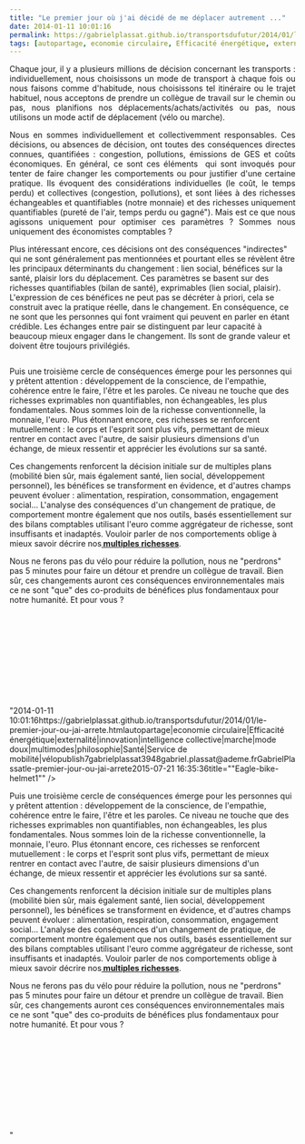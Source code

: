 ```yaml
---
title: "Le premier jour où j'ai décidé de me déplacer autrement ..."
date: 2014-01-11 10:01:16
permalink: https://gabrielplassat.github.io/transportsdufutur/2014/01/le-premier-jour-ou-jai-arrete.html
tags: [autopartage, economie circulaire, Efficacité énergétique, externalité, innovation, intelligence collective, marche, mode doux, multimodes, philosophie, Santé, Service de mobilité, vélo]
---
```


<p style="text-align: justify;">Chaque jour, il y a plusieurs millions de décision concernant les transports : individuellement, nous choisissons un mode de transport à chaque fois ou nous faisons comme d'habitude, nous choisissons tel itinéraire ou le trajet habituel, nous acceptons de prendre un collègue de travail sur le chemin ou pas, nous planifions nos déplacements/achats/activités ou pas, nous utilisons un mode actif de déplacement (vélo ou marche).</p> <p style="text-align: justify;">Nous en sommes individuellement et collectivemment responsables. Ces décisions, ou absences de décision, ont toutes des conséquences directes connues, quantifiées : congestion, pollutions, émissions de GES et coûts économiques. En général, ce sont ces éléments  qui sont invoqués pour tenter de faire changer les comportements ou pour justifier d'une certaine pratique. Ils évoquent des considérations individuelles (le coût, le temps perdu) et collectives (congestion, pollutions), et sont liées à des richesses échangeables et quantifiables (notre monnaie) et des richesses uniquement quantifiables (pureté de l'air, temps perdu ou gagné"). Mais est ce que nous agissons uniquement pour optimiser ces paramètres ? Sommes nous uniquement des économistes comptables ?</p>   <!--more-->  <p style=""text-align: justify>Plus intéressant encore, ces décisions ont des conséquences "indirectes" qui ne sont généralement pas mentionnées et pourtant elles se révèlent être les principaux déterminants du changement : lien social, bénéfices sur la santé, plaisir lors du déplacement. Ces paramètres se basent sur des richesses quantifiables (bilan de santé), exprimables (lien social, plaisir). L'expression de ces bénéfices ne peut pas se décréter à priori, cela se construit avec la pratique réelle, dans le changement. En conséquence, ce ne sont que les personnes qui font vraiment qui peuvent en parler en étant crédible. Les échanges entre pair se distinguent par leur capacité à beaucoup mieux engager dans le changement. Ils sont de grande valeur et doivent être toujours privilégiés.</p> <p style=""text-align: justify><a class=""asset-img-link"" href="https://gabrielplassat.github.io/transportsdufutur/wp-content/uploads/sites/6/old/6a0120a66d2ad4970b019b049665e2970d-pi.png""><img rel=""lightbox[]"" alt=""Eagle-bike-helmet1"" class=""asset  asset-image at-xid-6a0120a66d2ad4970b019b049665e2970d"" src=""/wp-content/uploads/sites/6/old/6a0120a66d2ad4970b019b049665e2970d-500wi.png"" style=""display: block margin-left: auto margin-right: auto title=""Eagle-bike-helmet1"" /></a></p> <p style=""text-align: justify>Puis une troisième cercle de conséquences émerge pour les personnes qui y prêtent attention : développement de la conscience, de l'empathie, cohérence entre le faire, l'être et les paroles. Ce niveau ne touche que des richesses exprimables non quantifiables, non échangeables, les plus fondamentales. Nous sommes loin de la richesse conventionnelle, la monnaie, l'euro. Plus étonnant encore, ces richesses se renforcent mutuellement : le corps et l'esprit sont plus vifs, permettant de mieux rentrer en contact avec l'autre, de saisir plusieurs dimensions d'un échange, de mieux ressentir et apprécier les évolutions sur sa santé.</p> <p style=""text-align: justify>Ces changements renforcent la décision initiale sur de multiples plans (mobilité bien sûr, mais également santé, lien social, développement personnel), les bénéfices se transforment en évidence, et d'autres champs peuvent évoluer : alimentation, respiration, consommation, engagement social... L'analyse des conséquences d'un changement de pratique, de comportement montre également que nos outils, basés essentiellement sur des bilans comptables utilisant l'euro comme aggrégateur de richesse, sont insuffisants et inadaptés. Vouloir parler de nos comportements oblige à mieux savoir décrire nos<a href=""http://noubel.fr/richesse-integrale/"" target=""_blank""><strong> multiples richesses</strong></a>.</p> <p style=""text-align: justify>Nous ne ferons pas du vélo pour réduire la pollution, nous ne "perdrons" pas 5 minutes pour faire un détour et prendre un collègue de travail. Bien sûr, ces changements auront ces conséquences environnementales mais ce ne sont "que" des co-produits de bénéfices plus fondamentaux pour notre humanité. Et pour vous ?</p> <p><iframe allowfullscreen="""" frameborder=""0"" height=""360"" src=""//www.youtube.com/embed/a8yGJauaHJQ?feature=player_embedded"" width=""640""></iframe></p>"2014-01-11 10:01:16https://gabrielplassat.github.io/transportsdufutur/2014/01/le-premier-jour-ou-jai-arrete.htmlautopartage|economie circulaire|Efficacité énergétique|externalité|innovation|intelligence collective|marche|mode doux|multimodes|philosophie|Santé|Service de mobilité|vélopublish7gabrielplassat3948gabriel.plassat@ademe.frGabrielPlassatle-premier-jour-ou-jai-arrete2015-07-21 16:35:36title=""Eagle-bike-helmet1"" /></a></p> <p style=""text-align: justify>Puis une troisième cercle de conséquences émerge pour les personnes qui y prêtent attention : développement de la conscience, de l'empathie, cohérence entre le faire, l'être et les paroles. Ce niveau ne touche que des richesses exprimables non quantifiables, non échangeables, les plus fondamentales. Nous sommes loin de la richesse conventionnelle, la monnaie, l'euro. Plus étonnant encore, ces richesses se renforcent mutuellement : le corps et l'esprit sont plus vifs, permettant de mieux rentrer en contact avec l'autre, de saisir plusieurs dimensions d'un échange, de mieux ressentir et apprécier les évolutions sur sa santé.</p> <p style=""text-align: justify>Ces changements renforcent la décision initiale sur de multiples plans (mobilité bien sûr, mais également santé, lien social, développement personnel), les bénéfices se transforment en évidence, et d'autres champs peuvent évoluer : alimentation, respiration, consommation, engagement social... L'analyse des conséquences d'un changement de pratique, de comportement montre également que nos outils, basés essentiellement sur des bilans comptables utilisant l'euro comme aggrégateur de richesse, sont insuffisants et inadaptés. Vouloir parler de nos comportements oblige à mieux savoir décrire nos<a href=""http://noubel.fr/richesse-integrale/"" target=""_blank""><strong> multiples richesses</strong></a>.</p> <p style=""text-align: justify>Nous ne ferons pas du vélo pour réduire la pollution, nous ne "perdrons" pas 5 minutes pour faire un détour et prendre un collègue de travail. Bien sûr, ces changements auront ces conséquences environnementales mais ce ne sont "que" des co-produits de bénéfices plus fondamentaux pour notre humanité. Et pour vous ?</p> <p><iframe allowfullscreen="""" frameborder=""0"" height=""360"" src=""//www.youtube.com/embed/a8yGJauaHJQ?feature=player_embedded"" width=""640""></iframe></p>"
